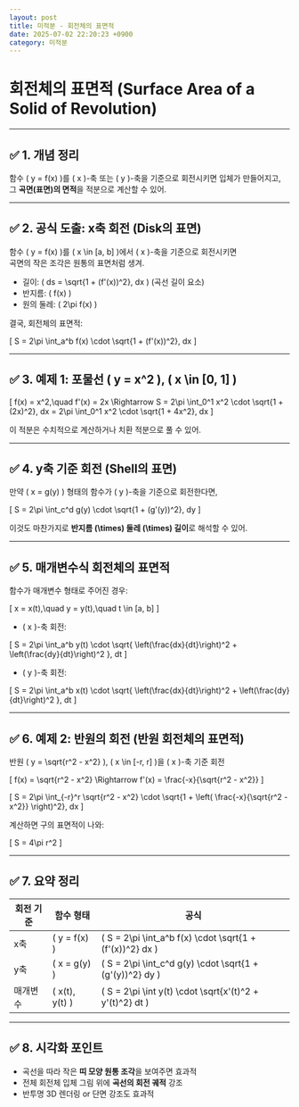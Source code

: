 ```yaml
---
layout: post
title: 미적분 - 회전체의 표면적
date: 2025-07-02 22:20:23 +0900
category: 미적분
---
```

# 회전체의 표면적 (Surface Area of a Solid of Revolution)

---

## ✅ 1. 개념 정리

함수 \( y = f(x) \)를 \( x \)-축 또는 \( y \)-축을 기준으로 회전시키면 입체가 만들어지고,  
그 **곡면(표면)의 면적**을 적분으로 계산할 수 있어.

---

## ✅ 2. 공식 도출: x축 회전 (Disk의 표면)

함수 \( y = f(x) \)를 \( x \in [a, b] \)에서 \( x \)-축을 기준으로 회전시키면  
곡면의 작은 조각은 원통의 표면처럼 생겨.

- 길이: \( ds = \sqrt{1 + (f'(x))^2}\, dx \) (곡선 길이 요소)  
- 반지름: \( f(x) \)  
- 원의 둘레: \( 2\pi f(x) \)

결국, 회전체의 표면적:

\[
S = 2\pi \int_a^b f(x) \cdot \sqrt{1 + (f'(x))^2}\, dx
\]

---

## ✅ 3. 예제 1: 포물선 \( y = x^2 \), \( x \in [0, 1] \)

\[
f(x) = x^2,\quad f'(x) = 2x
\Rightarrow S = 2\pi \int_0^1 x^2 \cdot \sqrt{1 + (2x)^2}\, dx
= 2\pi \int_0^1 x^2 \cdot \sqrt{1 + 4x^2}\, dx
\]

이 적분은 수치적으로 계산하거나 치환 적분으로 풀 수 있어.

---

## ✅ 4. y축 기준 회전 (Shell의 표면)

만약 \( x = g(y) \) 형태의 함수가 \( y \)-축을 기준으로 회전한다면,

\[
S = 2\pi \int_c^d g(y) \cdot \sqrt{1 + (g'(y))^2}\, dy
\]

이것도 마찬가지로 **반지름 \(\times\) 둘레 \(\times\) 길이**로 해석할 수 있어.

---

## ✅ 5. 매개변수식 회전체의 표면적

함수가 매개변수 형태로 주어진 경우:

\[
x = x(t),\quad y = y(t),\quad t \in [a, b]
\]

- \( x \)-축 회전:

\[
S = 2\pi \int_a^b y(t) \cdot \sqrt{ \left(\frac{dx}{dt}\right)^2 + \left(\frac{dy}{dt}\right)^2 }\, dt
\]

- \( y \)-축 회전:

\[
S = 2\pi \int_a^b x(t) \cdot \sqrt{ \left(\frac{dx}{dt}\right)^2 + \left(\frac{dy}{dt}\right)^2 }\, dt
\]

---

## ✅ 6. 예제 2: 반원의 회전 (반원 회전체의 표면적)

반원 \( y = \sqrt{r^2 - x^2} \), \( x \in [-r, r] \)을 \( x \)-축 기준 회전

\[
f(x) = \sqrt{r^2 - x^2} \Rightarrow f'(x) = \frac{-x}{\sqrt{r^2 - x^2}}
\]

\[
S = 2\pi \int_{-r}^r \sqrt{r^2 - x^2} \cdot \sqrt{1 + \left( \frac{-x}{\sqrt{r^2 - x^2}} \right)^2}\, dx
\]

계산하면 구의 표면적이 나와:

\[
S = 4\pi r^2
\]

---

## ✅ 7. 요약 정리

| 회전 기준 | 함수 형태 | 공식 |
|------------|------------|--------|
| x축 | \( y = f(x) \) | \( S = 2\pi \int_a^b f(x) \cdot \sqrt{1 + (f'(x))^2} dx \) |
| y축 | \( x = g(y) \) | \( S = 2\pi \int_c^d g(y) \cdot \sqrt{1 + (g'(y))^2} dy \) |
| 매개변수 | \( x(t), y(t) \) | \( S = 2\pi \int y(t) \cdot \sqrt{x'(t)^2 + y'(t)^2} dt \) |

---

## ✅ 8. 시각화 포인트

- 곡선을 따라 작은 **띠 모양 원통 조각**을 보여주면 효과적  
- 전체 회전체 입체 그림 위에 **곡선의 회전 궤적** 강조  
- 반투명 3D 렌더링 or 단면 강조도 효과적